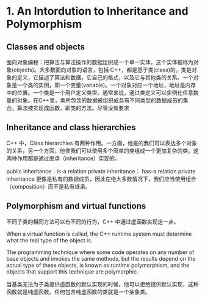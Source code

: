 # 1. An Intordution to Inheritance and Polymorphism
## Classes and objects
面向对象编程：把算法与算法操作的数据组织成一个单一实体，这个实体被称为对象(objects)。大多数面向对象的语言，包括 C++，都是基于类(class)的。类是对象的定义，它描述了算法和数据，它自己的格式，以及它与其他类的关系。一个对象是一个类的实例，即一个变量(variable)。一个对象对应一个地址，地址是内存中的位置。一个类是一个用户定义类型。通常来说，通过类定义可以实例化任意数量的对象。在C++里，类所包含的数据被组织成具有不同类型的数据成员的集合。算法被实现成函数，即类的方法。尽管没有要求

## Inheritance and class hierarchies
C++ 中，Class hierarchies 有两种作用。一方面，他是的我们可以表达多个对象的关系，另一个方面，他使我们可以使用多个简单的类组成一个更加复杂的类。这两种作用都是通过继承（inheritance）实现的。

public inheritance：is-a relation
private inheritance： has-a relation
private inheritance 更像是私有的数据成员，因此在绝大多数情况下，我们应当使用组合（composition）而不是私有继承。

## Polymorphism and virtual functions
不同子类的相同方法可以有不同的行为，C++ 中通过虚函数实现这一点。

When a virtual function is called, the C++ runtime system must determine what the real type of the object is. 

The programming technique where some code operates on any number of base objects and invokes the same methods, but the results depend on the actual type of these objects, is known as runtime polymorphism, and the objects that support this technique are polymorphic.

当基类无法为子类提供虚函数的默认实现的时候，他可以拒绝提供默认实现，这种函数就是纯虚函数。任何包含纯虚函数的类就是一个抽象类。